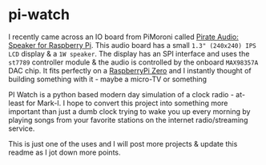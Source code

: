 # pi-watch
 
I recently came across an IO board from PiMoroni called [Pirate Audio: Speaker for Raspberry Pi](https://shop.pimoroni.com/products/pirate-audio-mini-speaker?variant=31189753692243). This audio board has a small `1.3" (240x240) IPS LCD` display & a `1W speaker`. The display has an SPI interface and uses the `st7789` controller module & the audio is controlled by the onboard `MAX98357A` DAC chip. 
It fits perfectly on a [RaspberryPi Zero](https://www.raspberrypi.com/products/raspberry-pi-zero-2-w/) and I instantly 
thought of building something with it - maybe a micro-TV or something

PI Watch is a python based modern day simulation of a clock radio - at-least for Mark-I. 
I hope to convert this project into something more important than just a dumb clock trying to wake you up every morning 
by playing songs from your favorite stations on the internet radio/streaming service.

This is just one of the uses and I will post more projects & update this readme as I jot down more points.